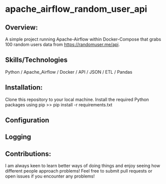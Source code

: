 ﻿# apache_airflow_random_user_api

## Overview: 

A simple project running Apache-Airflow within Docker-Compose that grabs 100 random users data from https://randomuser.me/api.

## Skills/Technologies
Python / Apache_Airflow / Docker / API / JSON / ETL / Pandas 

## Installation:
Clone this repository to your local machine.
Install the required Python packages using pip >>
pip install -r requirements.txt

## Configuration

## Logging

## Contributions:
I am always keen to learn better ways of doing things and enjoy seeing how different people approach problems! Feel free to submit pull requests or open issues if you encounter any problems!

